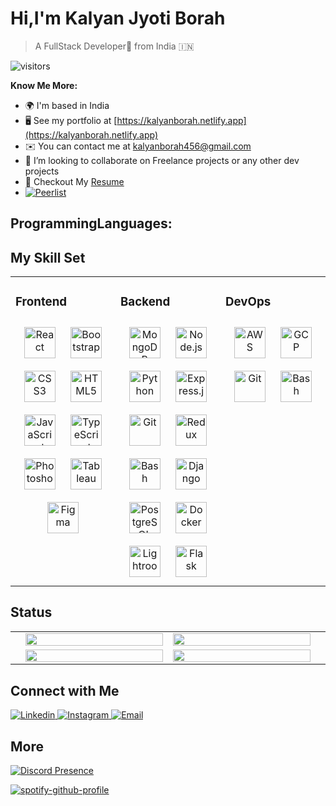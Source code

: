 # Hi,I'm Kalyan Jyoti Borah

> A FullStack Developer🎯 from India 🇮🇳

![visitors](https://visitor-badge.glitch.me/badge?page_id=Kalyan-velu.Kalyan-velu&left_color=green&right_color=red)

**Know Me More:**
  - 🌍  I'm based in India
  - 🖥️  See my portfolio at [https://kalyanborah.netlify.app](https://kalyanborah.netlify.app)
  - ✉️  You can contact me at [kalyanborah456@gmail.com](mailto:kalyanborah456@gmail.com)
  - 🤝  I’m looking to collaborate on Freelance projects or any other dev projects
  - 📝 Checkout My <a href="https://drive.google.com/file/d/16zv3LjSx7qjM9RPVGiQ2sS0hW7NK9dRs/view?usp=share_link">Resume</a>
  - [![Peerlist](https://github-readme-badge.peerlist.io/api/kalyan)](https://peerlist.io/kalyan)
## ProgrammingLanguages:  


## My Skill Set  
<table><tr><td valign="top" width="33%">



### Frontend  
<div align="center">  
<img style="margin: 10px" src="https://profilinator.rishav.dev/skills-assets/react-original-wordmark.svg" alt="React" height="50" />  
<img style="margin: 10px" src="https://profilinator.rishav.dev/skills-assets/bootstrap-plain.svg" alt="Bootstrap" height="50" />  
<img style="margin: 10px" src="https://profilinator.rishav.dev/skills-assets/css3-original-wordmark.svg" alt="CSS3" height="50" />  
<img style="margin: 10px" src="https://profilinator.rishav.dev/skills-assets/html5-original-wordmark.svg" alt="HTML5" height="50" />  
<img style="margin: 10px" src="https://profilinator.rishav.dev/skills-assets/javascript-original.svg" alt="JavaScript" height="50" />  
<img style="margin: 10px" src="https://profilinator.rishav.dev/skills-assets/typescript-original.svg" alt="TypeScript" height="50" />  
<img style="margin: 10px" src="https://profilinator.rishav.dev/skills-assets/photoshop-plain.svg" alt="Photoshop" height="50" />  
<img style="margin: 10px" src="https://profilinator.rishav.dev/skills-assets/tableau.svg" alt="Tableau" height="50" />  
<img style="margin: 10px" src="https://profilinator.rishav.dev/skills-assets/figma-icon.svg" alt="Figma" height="50" />  
</div>

</td><td valign="top" width="33%">

### Backend  
<div align="center">  
<img style="margin: 10px" src="https://profilinator.rishav.dev/skills-assets/mongodb-original-wordmark.svg" alt="MongoDB" height="50" />  
<img style="margin: 10px" src="https://profilinator.rishav.dev/skills-assets/nodejs-original-wordmark.svg" alt="Node.js" height="50" />  
<img style="margin: 10px" src="https://profilinator.rishav.dev/skills-assets/python-original.svg" alt="Python" height="50" />  
<img style="margin: 10px" src="https://profilinator.rishav.dev/skills-assets/express-original-wordmark.svg" alt="Express.js" height="50" />  
<img style="margin: 10px" src="https://profilinator.rishav.dev/skills-assets/git-scm-icon.svg" alt="Git" height="50" />  
<img style="margin: 10px" src="https://profilinator.rishav.dev/skills-assets/redux-original.svg" alt="Redux" height="50" />  
<img style="margin: 10px" src="https://profilinator.rishav.dev/skills-assets/gnu_bash-icon.svg" alt="Bash" height="50" />  
<img style="margin: 10px" src="https://profilinator.rishav.dev/skills-assets/django-original.svg" alt="Django" height="50" />  
<img style="margin: 10px" src="https://profilinator.rishav.dev/skills-assets/postgresql-original-wordmark.svg" alt="PostgreSQL" height="50" />  
<img style="margin: 10px" src="https://profilinator.rishav.dev/skills-assets/docker-original-wordmark.svg" alt="Docker" height="50" />  
<img style="margin: 10px" src="https://profilinator.rishav.dev/skills-assets/lightroom.png" alt="Lightroom" height="50" />  
<!--<img style="margin: 10px" src="https://profilinator.rishav.dev/skills-assets/chai.png" alt="Chai" height="50" />  --!>
<img style="margin: 10px" src="https://profilinator.rishav.dev/skills-assets/flask.png" alt="Flask" height="50" />  
</div>

</td><td valign="top" width="33%">

### DevOps  
<div align="center">  
<img style="margin: 10px" src="https://profilinator.rishav.dev/skills-assets/amazonwebservices-original-wordmark.svg" alt="AWS" height="50" />  
<img style="margin: 10px" src="https://profilinator.rishav.dev/skills-assets/google_cloud-icon.svg" alt="GCP" height="50" />  
<img style="margin: 10px" src="https://profilinator.rishav.dev/skills-assets/git-scm-icon.svg" alt="Git" height="50" />  
<img style="margin: 10px" src="https://profilinator.rishav.dev/skills-assets/gnu_bash-icon.svg" alt="Bash" height="50" />  
</div>

</td></tr></table> 

## Status 

<table align="center">
<tr>
<td>
</td>
<td valign="top" width="50%">
<img width="100%" src="https://github-readme-stats.vercel.app/api?username=Kalyan-velu&show_icons=true&include_all_commits=true&show_icons=true&theme=radical"/>
</td>
<td valign="top" width="50%">
<img width="100%" src="https://github-readme-streak-stats.herokuapp.com/?user=Kalyan-velu&theme=dark&background=191970"/>
</td>
<td>
</td>
</tr>
<tr>
<td>
</td>
<td valign="top" width="50%">
<img width="100%" src="https://github-profile-trophy.vercel.app/?username=Kalyan-velu&row=2&column=4&theme=algolia"/>
</td>
<td valign="top" width="50%">
 <img width="100%" src="https://github-readme-stats.vercel.app/api/top-langs?username=Kalyan-velu&show_icons=true&theme=radical&layout=compact"/>
</td>
<td>
</td>
<tr/>
</table>
  
## Connect with Me

<p>
<a href="https://www.linkedin.com/in/kalyan-jyoti-borah-3595b5178/" title="https://www.linkedin.com/in/kalyan-jyoti-borah-3595b5178/">
  <img alt="Linkedin" src="https://skillicons.dev/icons?i=linkedin&theme=light&perline=1">
</a>
<a href="https://www.instagram.com/_kalyan_jyoti_borah/" title="https://www.instagram.com/_kalyan_jyoti_borah/">
  <img alt="Instagram" src="https://skillicons.dev/icons?i=instagram&theme=light&perline=1">
</a>
<a href="mailto:kalyanborah456@gmail.com" title="mailto:kalyanborah456@gmail.com">
  <img alt="Email" src="https://skillicons.dev/icons?i=email&theme=light&perline=1">
</a>
</p>

## More

[![Discord Presence](https://lanyard.cnrad.dev/api/543704399382577152)](https://discord.com/users/543704399382577152)

[![spotify-github-profile](https://spotify-github-profile.vercel.app/api/view?uid=31klyonozioc7r26lj2nk4xyorte&cover_image=true&theme=natemoo-re&show_offline=false&background_color=121212&bar_color=173860&bar_color_cover=false)](https://github.com/kittinan/spotify-github-profile)


